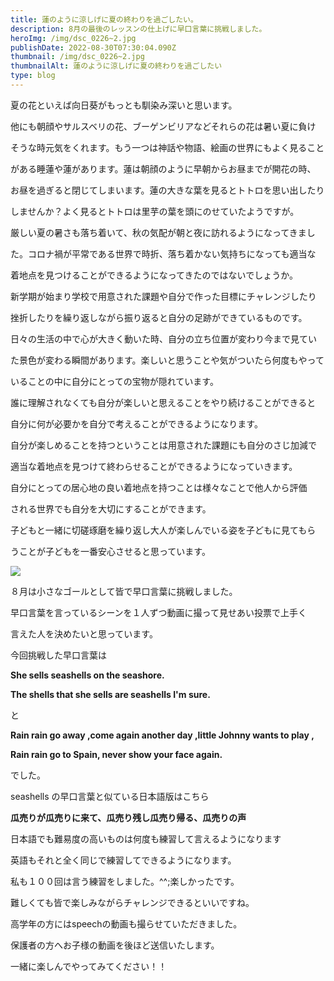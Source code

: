 ```yaml
---
title: 蓮のように涼しげに夏の終わりを過ごしたい。
description: 8月の最後のレッスンの仕上げに早口言葉に挑戦しました。
heroImg: /img/dsc_0226~2.jpg
publishDate: 2022-08-30T07:30:04.090Z
thumbnail: /img/dsc_0226~2.jpg
thumbnailAlt: 蓮のように涼しげに夏の終わりを過ごしたい
type: blog
---
```

夏の花といえば向日葵がもっとも馴染み深いと思います。

他にも朝顔やサルスベリの花、ブーゲンビリアなどそれらの花は暑い夏に負け

そうな時元気をくれます。もう一つは神話や物語、絵画の世界にもよく見ること

がある睡蓮や蓮があります。蓮は朝顔のように早朝からお昼までが開花の時、

お昼を過ぎると閉じてしまいます。蓮の大きな葉を見るとトトロを思い出したり

しませんか？よく見るとトトロは里芋の葉を頭にのせていたようですが。

厳しい夏の暑さも落ち着いて、秋の気配が朝と夜に訪れるようになってきまし

た。コロナ禍が平常である世界で時折、落ち着かない気持ちになっても適当な

着地点を見つけることができるようになってきたのではないでしょうか。

新学期が始まり学校で用意された課題や自分で作った目標にチャレンジしたり

挫折したりを繰り返しながら振り返ると自分の足跡ができているものです。

日々の生活の中で心が大きく動いた時、自分の立ち位置が変わり今まで見てい

た景色が変わる瞬間があります。楽しいと思うことや気がついたら何度もやって

いることの中に自分にとっての宝物が隠れています。

誰に理解されなくても自分が楽しいと思えることをやり続けることができると

自分に何が必要かを自分で考えることができるようになります。

自分が楽しめることを持つということは用意された課題にも自分のさじ加減で

適当な着地点を見つけて終わらせることができるようになっていきます。

自分にとっての居心地の良い着地点を持つことは様々なことで他人から評価

される世界でも自分を大切にすることができます。

子どもと一緒に切磋琢磨を繰り返し大人が楽しんでいる姿を子どもに見てもら

うことが子どもを一番安心させると思っています。

![](/img/dsc_0217.jpg)

８月は小さなゴールとして皆で早口言葉に挑戦しました。

早口言葉を言っているシーンを１人ずつ動画に撮って見せあい投票で上手く

言えた人を決めたいと思っています。

今回挑戦した早口言葉は

**She sells seashells on the seashore.** 

**The shells that she sells are seashells I'm sure.**

と 

**Rain rain go away ,come again another day ,little Johnny wants to play ,**

**Rain rain go to Spain, never show your face again.**

でした。 

seashells の早口言葉と似ている日本語版はこちら

**瓜売りが瓜売りに来て、瓜売り残し瓜売り帰る、瓜売りの声**

日本語でも難易度の高いものは何度も練習して言えるようになります

英語もそれと全く同じで練習してできるようになります。

私も１００回は言う練習をしました。^^;楽しかったです。

難しくても皆で楽しみながらチャレンジできるといいですね。

高学年の方にはspeechの動画も撮らせていただきました。

保護者の方へお子様の動画を後ほど送信いたします。

一緒に楽しんでやってみてください！！